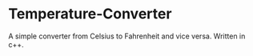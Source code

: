 # Temperature-Converter
A simple converter from Celsius to Fahrenheit and vice versa. Written in c++.
